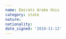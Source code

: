 ```yaml
---
name: Emirats Arabe Unis
category: state
nature: 
nationality: 
date_signed: '2018-11-12'
---
```

    